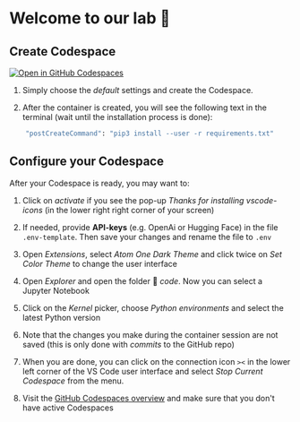 # Welcome to our lab 👋



## Create Codespace


[![Open in GitHub Codespaces](https://github.com/codespaces/badge.svg)](https://codespaces.new/kirenz/lab-voice-to-text?quickstart=1)


1. Simply choose the *default* settings and create the Codespace.

2. After the container is created, you will see the following text in the terminal (wait until the installation process is done):

```bash
	"postCreateCommand": "pip3 install --user -r requirements.txt"
```


## Configure your Codespace

After your Codespace is ready, you may want to: 

1. Click on *activate* if you see the pop-up *Thanks for installing vscode-icons* (in the lower right right corner of your screen)

2. If needed, provide **API-keys** (e.g. OpenAi or Hugging Face) in the file `.env-template`. Then save your changes and rename the file to `.env`

3. Open *Extensions*, select *Atom One Dark Theme* and click twice on *Set Color Theme* to change the user interface

4. Open *Explorer* and open the folder 📂 *code*. Now you can select a Jupyter Notebook

5. Click on the *Kernel* picker, choose *Python environments* and select the latest Python version

6. Note that the changes you make during the container session are not saved (this is only done with *commits* to the GitHub repo)

7. When you are done, you can click on the connection icon `><` in the lower left corner of the VS Code user interface and select *Stop Current Codespace* from the menu.

8. Visit the [GitHub Codespaces overview](https://github.com/codespaces) and make sure that you don't have active Codespaces
